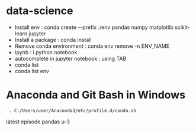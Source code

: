 # data-science

- Install env : conda create --prefix ./env pandas numpy matplotlib scikit-learn jupyter
- Install a package : conda install <package name>
- Remove conda environment : conda env remove -n ENV_NAME
- ipynb : i python notebook
- autocomplete in jupyter notebook : using TAB
- conda list
- conda list env


 # Anaconda and Git Bash in Windows
 ```
  . C:/Users/user/Anaconda3/etc/profile.d/conda.sh
 ```

latest episode pandas u-3
